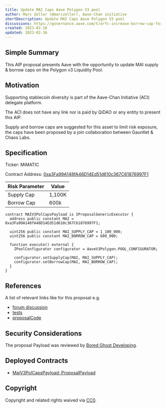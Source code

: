 ```yaml
---
title: Update MAI Caps Aave Polygon V3 pool
author: Marc Zeller (@marczeller), Aave-Chan initiative
shortDescription: Update MAI Caps Aave Polygon V3 pool
discussions: https://governance.aave.com/t/arfc-increase-borrow-cap-for-mai-aave-polygon-v3/11547
created: 2023-02-16
updated: 2023-02-16
---
```


## Simple Summary
This AIP proposal presents Aave with the opportunity to update MAI supply & borrow caps on the Polygon v3 Liquidity Pool.

## Motivation

Supporting stablecoin diversity is part of the Aave-Chan Initiative (ACI) delegate platform.

The ACI does not have any link nor is paid by QiDAO or any entity to present this AIP.

Supply and borrow caps are suggested for this asset to limit risk exposure, the caps have been proposed by a join collaboration between Gauntlet & Chaos Labs.

## Specification

Ticker: MiMATIC

Contract Address: [0xa3Fa99A148fA48D14Ed51d610c367C61876997F1](https://polygonscan.com/address/0xa3Fa99A148fA48D14Ed51d610c367C61876997F1)

|Risk Parameter|Value|
| --- | --- |
|Supply Cap|1,100K|
|Borrow Cap|600k|



```solidity
contract MAIV3PolCapsPayload is IProposalGenericExecutor {
  address public constant MAI = 0xa3Fa99A148fA48D14Ed51d610c367C61876997F1;

  uint256 public constant MAI_SUPPLY_CAP = 1_100_000;
  uint256 public constant MAI_BORROW_CAP = 600_000;

  function execute() external {
    IPoolConfigurator configurator = AaveV3Polygon.POOL_CONFIGURATOR;

    configurator.setSupplyCap(MAI, MAI_SUPPLY_CAP);
    configurator.setBorrowCap(MAI, MAI_BORROW_CAP);
  }
}
```

## References

A list of relevant links like for this proposal e.g.

- [forum discussion](https://governance.aave.com/t/arfc-increase-borrow-cap-for-mai-aave-polygon-v3/11547)
- [tests](https://github.com/bgd-labs/aave-proposals/blob/master/src/test/polygon/MaiV3PolCapsPayloadTest.t.sol)
- [proposalCode](https://github.com/bgd-labs/aave-proposals/blob/master/src/contracts/polygon/AaveV3PolBorrowCapsPayload.sol)

## Security Considerations

The proposal Payload was reviewed by [Bored Ghost Developing](https://bgdlabs.com/).

## Deployed Contracts

- [MaiV3PolCapsPayload: ProposalPayload](https://polygonscan.com/address/0xe6e2e24643581c7118f6cf8fc30a8e236efb493e)

## Copyright

Copyright and related rights waived via [CC0](https://creativecommons.org/publicdomain/zero/1.0/).
